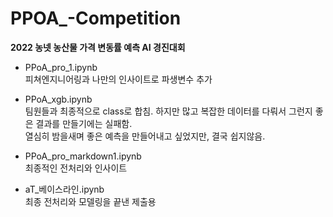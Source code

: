 # PPOA_-Competition

**2022 농넷 농산물 가격 변동률 예측 AI 경진대회**

- PPoA_pro_1.ipynb  
피쳐엔지니어링과 나만의 인사이트로 파생변수 추가

- PPoA_xgb.ipynb  
팀원들과 최종적으로 class로 합침. 하지만 많고 복잡한 데이터를 다뤄서 그런지 좋은 결과를 만들기에는 실패함.  
열심히 밤을새며 좋은 예측을 만들어내고 싶었지만, 결국 쉽지않음.

- PPoA_pro_markdown1.ipynb  
최종적인 전처리와 인사이트

- aT_베이스라인.ipynb  
최종 전처리와 모델링을 끝낸 제출용
